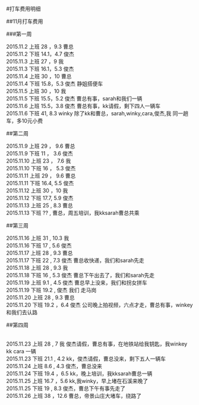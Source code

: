 #打车费用明细

##11月打车费用

###第一周

2015.11.2 上班  28  ，9.3 曹总
<br />
2015.11.2 下班  14.1，4.7 俊杰
<br />
2015.11.3 上班  27  ，9 我
<br />
2015.11.3 下班  16.1，5.3 俊杰
<br />
2015.11.4 上班  30  ，10 曹总
<br />
2015.11.4 下班  15.8，5.3 俊杰     静姐搭便车
<br />
2015.11.5 上班  30  ，10 我
<br />
2015.11.5 下班  15.5，5.2 俊杰   曹总有事，sarah和我们一辆
<br />
2015.11.6 上班  15.5，3.8 俊杰   曹总有事，kk请假，剩下四人一辆车
<br />
2015.11.6 下班  41, 8.3   winky   除了kk和曹总，sarah,winky,cara,俊杰,我 同一趟车，多10元小费 
<br />

##第二周

2015.11.9  上班  29 ， 9.6 曹总
<br />
2015.11.9  下班  11 ， 3.6 俊杰
<br />
2015.11.10 上班  23 ， 7.6 我
<br />
2015.11.10 下班  16 ， 5.3 俊杰
<br />
2015.11.11 上班  29 ， 9.6 曹总
<br />
2015.11.11 下班  16.4, 5.5 俊杰
<br />
2015.11.12 上班  30  ，10  我
<br />
2015.11.12 下班  17.7, 5.9 俊杰
<br />
2015.11.13 上班  25 ,  8.3 曹总
<br />
2015.11.13 下班  ?? ,  曹总，周五培训，我kksarah曹总共乘

##第三周

2015.11.16 上班  31 ,  10.3 我
<br />
2015.11.16 下班  17 ,  5.6  俊杰
<br />
2015.11.17 上班  28 ,  9.3  曹总
<br />
2015.11.17 下班  22 ,  7.3  俊杰 曹总收快递，我们和sarah先走
<br />
2015.11.18 上班  28 ,  9.3  我
<br />
2015.11.18 下班  16 ,  5.3  俊杰 曹总下午出去了，我们和sarah先走
<br />
2015.11.19 上班  9.1 , 4.5  俊杰 曹总早上没来，我们和拐女拼车
<br />
2015.11.19 下班  19.2 ,      俊杰 我们 走马岗
<br />
2015.11.20 上班  28   , 9.3  曹总 
<br />
2015.11.20 下班  19.2 ，6.4  俊杰 公司晚上拍视频，六点才走，曹总有事，winkey和我们去认路
<br />

##第四周

<br />
2015.11.23 上班  28   , 7    我 俊杰请假，曹总有事，在地铁站给我钥匙，我winkey kk cara 一辆
<br />
2015.11.23 下班  21.1 , 4.2  kk，俊杰请假，曹总没来，剩下五人一辆车
<br />
2015.11.24 上班  8.6  , 4.3  俊杰，曹总没来
<br />
2015.11.24 下班  19.4 ，6.5  kk，晚上培训，我kksarah曹总一辆
<br />
2015.11.25 上班  16.7 ，5.6  kk,我winky，早上堵在石溪来晚了
<br />
2015.11.25 下班  19   , 8.3  俊杰，曹总下午有事先走了
<br />
2015.11.26 上班  38   ，12.6 曹总，帝景山庄大堵车，绕路了
